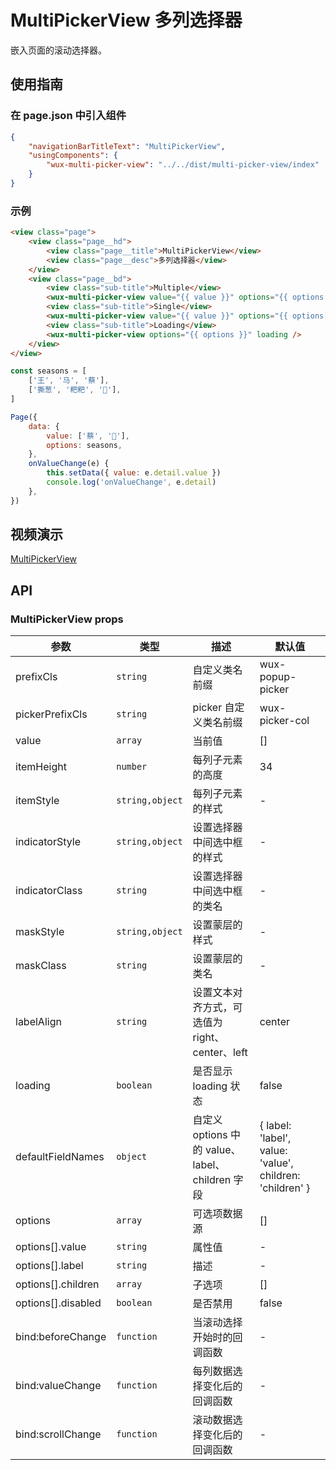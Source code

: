 # MultiPickerView 多列选择器

嵌入页面的滚动选择器。

## 使用指南

### 在 page.json 中引入组件

```json
{
    "navigationBarTitleText": "MultiPickerView",
    "usingComponents": {
        "wux-multi-picker-view": "../../dist/multi-picker-view/index"
    }
}
```

### 示例

```html
<view class="page">
    <view class="page__hd">
        <view class="page__title">MultiPickerView</view>
        <view class="page__desc">多列选择器</view>
    </view>
    <view class="page__bd">
        <view class="sub-title">Multiple</view>
        <wux-multi-picker-view value="{{ value }}" options="{{ options }}" bind:valueChange="onValueChange" />
        <view class="sub-title">Single</view>
        <wux-multi-picker-view value="{{ value }}" options="{{ options[0] }}" bind:valueChange="onValueChange" />
        <view class="sub-title">Loading</view>
        <wux-multi-picker-view options="{{ options }}" loading />
    </view>
</view>
```

```js
const seasons = [
    ['王', '马', '蔡'],
    ['撕葱', '粑粑', '🏀'],
]

Page({
    data: {
        value: ['蔡', '🏀'],
        options: seasons,
    },
    onValueChange(e) {
        this.setData({ value: e.detail.value })
        console.log('onValueChange', e.detail)
    },
})
```

## 视频演示

[MultiPickerView](./_media/multi-picker-view.mp4 ':include :type=iframe width=375px height=667px')

## API

### MultiPickerView props

| 参数 | 类型 | 描述 | 默认值 |
| --- | --- | --- | --- |
| prefixCls | `string` | 自定义类名前缀 | wux-popup-picker |
| pickerPrefixCls | `string` | picker 自定义类名前缀 | wux-picker-col |
| value | `array` | 当前值 | [] |
| itemHeight | `number` | 每列子元素的高度 | 34 |
| itemStyle | `string,object` | 每列子元素的样式 | - |
| indicatorStyle | `string,object` | 设置选择器中间选中框的样式 | - |
| indicatorClass | `string` | 设置选择器中间选中框的类名 | - |
| maskStyle | `string,object` | 设置蒙层的样式 | - |
| maskClass | `string` | 设置蒙层的类名 | - |
| labelAlign | `string` | 设置文本对齐方式，可选值为 right、center、left | center |
| loading | `boolean` | 是否显示 loading 状态 | false |
| defaultFieldNames | `object` | 自定义 options 中的 value、label、children 字段 | { label: 'label', value: 'value', children: 'children' } |
| options | `array` | 可选项数据源 | [] |
| options[].value | `string` | 属性值 | - |
| options[].label | `string` | 描述 | - |
| options[].children | `array` | 子选项 | [] |
| options[].disabled | `boolean` | 是否禁用 | false |
| bind:beforeChange | `function` | 当滚动选择开始时的回调函数 | - |
| bind:valueChange | `function` | 每列数据选择变化后的回调函数 | - |
| bind:scrollChange | `function` | 滚动数据选择变化后的回调函数 | - |